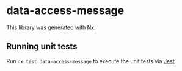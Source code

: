 # data-access-message

This library was generated with [Nx](https://nx.dev).

## Running unit tests

Run `nx test data-access-message` to execute the unit tests via [Jest](https://jestjs.io).
